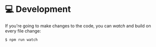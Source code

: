 # 💻 Development

<!-- this is provisional, of course -->

If you're going to make changes to the code, you can _watch_ and build on every file change:

    $ npm run watch
